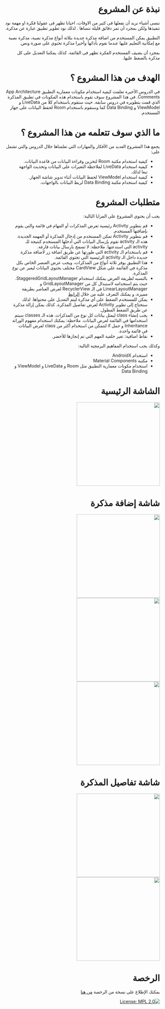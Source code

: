 # <div dir="rtl">نبذة عن المشروع</div>
<div dir="rtl">
ننسى أشياء نريد أن نفعلها فى كثير من الاوقات، احيانا تظهر فى عقولنا فكرة او مهمة نود تنفيذها ولكن بمجرد أن تمر دقائق قليلة ننساها . لذلك نود تطوير تطبيق عبارة عن مذكرة.

التطبيق يمكن المستخدم من اضافة مذكرة جديدة بثلاثة أنواع مذكرة نصية، مذكرة نصية مع إمكانية التعليم عليها عندما نقوم بأدائها وأخيرا مذكرة تحتوي على صورة ونص.

بمجرد أن يضيف المستخدم الفكرة تظهر فى القائمة. كذلك يمكننا التعديل على كل مذكرة بالضغط عليها.
</div>

# <div dir="rtl">الهدف من هذا المشروع ؟</div> 
<div dir="rtl">
في الدروس الأخيرة تعلمت كيفية استخدام مكونات معمارية التطبيق App Architecture Comments.
في هذا المشروع سوف نقوم باستخدام هذه المكونات في تطبيق المذكرة الذي قمت بتطويره في دروس سابقة.
حيث ستقوم باستخدام كلا من LiveData و ViewModel و Data Binding كما وسنقوم باستخدام Room لحفظ البيانات على جهاز المستخدم.
</div>

# <div dir="rtl">ما الذي سوف تتعلمه من هذا المشروع ؟</div>
<div dir="rtl">
يجمع هذا المشروع العديد من الأفكار والمهارات التي تعلمناها خلال الدروس والتي تشمل على:
<ul>
<li>كيفية استخدام مكتبة Room لتخزين وقراءة البيانات من قاعدة البيانات.</li>
<li>كيفية استخدام LiveData لملاحظة التغيرات على البيانات وتحديث الواجهة تبعا لذلك.</li>
<li>كيفية استخدام ViewModel لحفظ البيانات أثناء تدوير شاشة الجهاز.</li>
<li>كيفية استخدام مكتبة Data Binding لربط البيانات بالواجهات.</li>
</ul>
</div>

# <div dir="rtl">متطلبات المشروع</div>
<div dir="rtl">
يجب أن يحتوي المشروع على المزايا التالية:
<ul>
<li>قم بتطوير Activity رئيسية تعرض المذكرات أو المهام في قائمة والتي يقوم بإضافتها المستخدم.</li> 
<li>قم بتطوير Activity تمكن المستخدم من إدخال المذكرة أو المهمة الجديدة. هذه الـ activity تقوم بإرسال البيانات التي أدخلها المستخدم كنتيجة للـ activity التى استدعتها. ملاحظة: لا تسمح بارسال بيانات فارغة.</li>
<li>قم باستخدام الـ activity التي طورتها عن طريق اضافة زر لاضافة مذكرة جديدة داخل الـ activity الرئيسية التي تحتوي القائمة.</li>
<li>هذا التطبيق يوفر ثلاثة أنواع من المذكرات، ويجب عرض العنصر الخاص بكل مذكرة في القائمة على شكل CardView مختلف يحتوي البيانات ليعبر عن نوع المذكرة.</li>
<li>بالنسبه لطريقة العرض يمكنك استخدام StaggeredGridLayoutManager. حيث يتم استخدامه لاستبدال كل من GridLayoutManager و LinearLayoutManager في الـ RecyclerView لعرض العناصر بطريقة مميزة، و يمكنك التعرف عليه من خلال <a href="https://developer.android.com/reference/android/support/v7/widget/StaggeredGridLayoutManager.html">الرابط</a></li>
<li>يمكن للمستخدم الضغط على أي مذكرة ليتم التعديل على محتواها. لذلك ستحتاج إلى تطوير Activity لعرض تفاصيل المذكرة. كذلك يمكن إزالة مذكرة عن طريق الضغط المطول.</li>
<li>يجب إنشاء class ليمثل بيانات كل نوع من المذكرات. هذه الـ classes سيتم استخدامها في القائمة لعرض البيانات. ملاحظة: يمكنك استخدام مفهوم الوراثة Inheritance و جمل if لتتمكن من استخدام أكثر من class لعرض البيانات في قائمة واحدة.
</li>
<li>نقاط اضافية: تغير خلفية المهم التي تم إنجازها للأخضر.
</li>
</ul>

وكذلك يجب استخدام المفاهيم البرمجية التالية:

<ul>
<li>استخدام AndroidX</li> 
<li>مكتبة Material Components</li> 
<li>استخدام مكونات معمارية التطبيق مثل Room و LiveData و ViewModel و Data Binding</li> 
</ul>

</div>

# <div dir="rtl">الشاشة الرئيسية</div>
  <div dir="rtl"><img src="screenshots/screen_1.png" width="270"/></div>

# <div dir="rtl">شاشة إضافة مذكرة</div>
<div dir="rtl">
  <img src="screenshots/screen_2.png" width="270"/>
<img src="screenshots/screen_3.png" width="270"/>
<img src="screenshots/screen_4.png" width="270"/>
  </div>
  
  # <div dir="rtl">شاشة تفاصيل المذكرة</div>
<div dir="rtl">
  <img src="screenshots/screen_5.png" width="270"/>
<img src="screenshots/screen_6.png" width="270"/>
  </div>

# <div dir="rtl">الرخصة</div>

<div dir="rtl">

يمكنك الإطلاع على نسخة من الرخصة [من هنا](LICENSE)

[![License: MPL 2.0](https://img.shields.io/badge/License-MPL%202.0-brightgreen.svg)](https://opensource.org/licenses/MPL-2.0)

</div>
